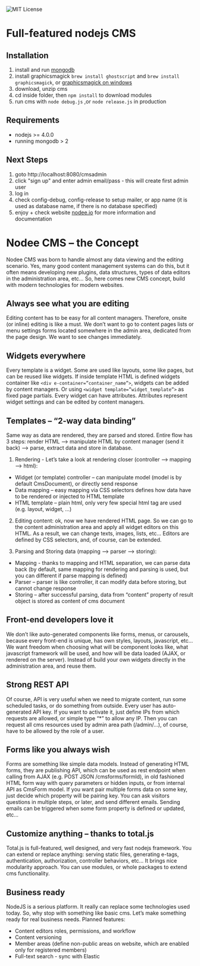 
![MIT License][license-image]

# Full-featured nodejs CMS

## Installation

1. install and run [mongodb](https://www.mongodb.org/downloads)
2. install graphicsmagick `brew install ghostscript` and `brew install graphicsmagick`, or [graphicsmagick on windows](http://www.graphicsmagick.org/download.html#download-sites) 
3. download, unzip cms
4. cd inside folder, then `npm install` to download modules
5. run cms with `node debug.js` ,or `node release.js` in production


## Requirements
- nodejs >= 4.0.0
- running mongodb > 2

## Next Steps
1. goto http://localhost:8080/cmsadmin
2. click "sign up" and enter admin email/pass - this will create first admin user
3. log in
4. check config-debug, config-release to setup mailer, or app name (it is used as database name, if there is no database specified)
5. enjoy + check website [nodee.io](https://nodee.io) for more information and documentation

# Nodee CMS – the Concept

Nodee CMS was born to handle almost any data viewing and the editing scenario. Yes, many good content management systems can do this, but it often means developing new plugins, data structures, types of data editors in the administration area, etc… So, here comes new CMS concept, build with modern technologies for modern websites.

## Always see what you are editing
Editing content has to be easy for all content managers. Therefore, onsite (or inline) editing is like a must. We don’t want to go to content pages lists or menu settings forms located somewhere in the admin area, dedicated from the page design. We want to see changes immediately.

## Widgets everywhere
Every template is a widget. Some are used like layouts, some like pages, but can be reused like widgets. If inside template HTML is defined widgets container like `<div e-container=”container_name”>`, widgets can be added by content managers. Or using `<widget template=”widget_template”>` as fixed page partials. Every widget can have attributes. Attributes represent widget settings and can be edited by content managers.

## Templates – “2-way data binding”
Same way as data are rendered, they are parsed and stored. Entire flow has 3 steps: render HTML --> manipulate HTML by content manager (send it back) --> parse, extract data and store in database.
1.    Rendering - Let’s take a look at rendering closer (controller --> mapping --> html):
-    Widget (or template) controller – can manipulate model (model is by default CmsDocument), or directly send response
-    Data mapping – easy mapping via CSS selectors defines how data have to be rendered or injected to HTML template
-    HTML template – plain html, only very few special html tag are used (e.g. layout, widget, ...) 

2.    Editing content: ok, now we have rendered HTML page. So we can go to the content administration area and apply all widget editors on this HTML. As a result, we can change texts, images, lists, etc… Editors are defined by CSS selectors, and, of course, can be extended.

3.    Parsing and Storing data (mapping --> parser --> storing):
-    Mapping - thanks to mapping and HTML separation, we can parse data back (by default, same mapping for rendering and parsing is used, but you can different if parse mapping is defined)
-    Parser – parser is like controller, it can modify data before storing, but cannot change response
-    Storing – after successful parsing, data from “content” property of result object is stored as content of cms document 

## Front-end developers love it
We don’t like auto-generated components like forms, menus, or carousels, because every front-end is unique, has own styles, layouts, javascript, etc... We want freedom when choosing what will be component looks like, what javascript framework will be used, and how will be data loaded (AJAX, or rendered on the server). Instead of build your own widgets directly in the administration area, and reuse them.

## Strong REST API
Of course, API is very useful when we need to migrate content, run some scheduled tasks, or do something from outside. Every user has auto-generated API key. If you want to activate it, just define IPs from which requests are allowed, or simple type “*” to allow any IP. Then you can request all cms resources used by admin area path (/admin/…), of course, have to be allowed by the role of a user.

## Forms like you always wish 
Forms are something like simple data models. Instead of generating HTML forms, they are publishing API, which can be used as rest endpoint when calling from AJAX (e.g. POST JSON /cmsforms/formId), in old fashioned HTML form way with query parameters or hidden inputs, or from internal API as CmsForm model. If you want pair multiple forms data on some key, just decide which property will be pairing key. You can ask visitors questions in multiple steps, or later, and send different emails. Sending emails can be triggered when some form property is defined or updated, etc…

## Customize anything – thanks to total.js
Total.js is full-featured, well designed, and very fast nodejs framework. You can extend or replace anything: serving static files, generating e-tags, authentication, authorization, controller behaviors, etc… It brings nice modularity approach. You can use modules, or whole packages to extend cms functionality.

## Business ready
NodeJS is a serious platform. It really can replace some technologies used today. So, why stop with something like basic cms. Let’s make something ready for real business needs.
Planned features:
-    Content editors roles, permissions, and workflow
-    Content versioning
-    Member areas (define non-public areas on website, which are enabled only for registered members)
-    Full-text search - sync with Elastic


[license-image]: https://img.shields.io/badge/license-MIT-blue.svg?style=flat
[license-url]: license.txt
